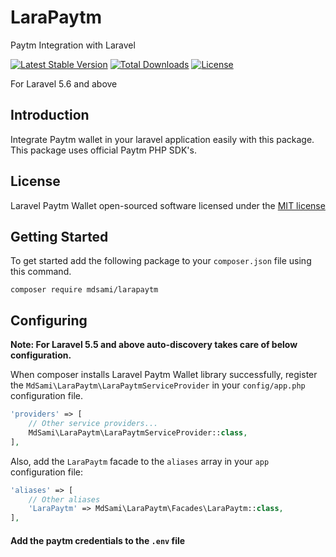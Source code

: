 # LaraPaytm
Paytm Integration with Laravel

[![Latest Stable Version](https://poser.pugx.org/mdsami/larapaytm/v/stable)](https://packagist.org/packages/mdsami/larapaytm)
[![Total Downloads](https://poser.pugx.org/mdsami/larapaytm/downloads)](https://packagist.org/packages/mdsami/larapaytm)
[![License](https://poser.pugx.org/mdsami/larapaytm/license)](https://packagist.org/packages/mdsami/larapaytm)



For Laravel 5.6 and above

## Introduction
Integrate Paytm wallet in your laravel application easily with this package. This package uses official Paytm PHP SDK's.

## License
Laravel Paytm Wallet open-sourced software licensed under the [MIT license](http://opensource.org/licenses/MIT)

## Getting Started
To get started add the following package to your `composer.json` file using this command.

    composer require mdsami/larapaytm

## Configuring
**Note: For Laravel 5.5 and above auto-discovery takes care of below configuration.**

When composer installs Laravel Paytm Wallet library successfully, register the `MdSami\LaraPaytm\LaraPaytmServiceProvider` in your `config/app.php` configuration file.

```php
'providers' => [
    // Other service providers...
    MdSami\LaraPaytm\LaraPaytmServiceProvider::class,
],
```
Also, add the `LaraPaytm` facade to the `aliases` array in your `app` configuration file:

```php
'aliases' => [
    // Other aliases
    'LaraPaytm' => MdSami\LaraPaytm\Facades\LaraPaytm::class,
],
```
#### Add the paytm credentials to the `.env` file